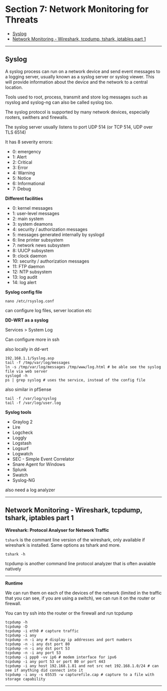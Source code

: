 # Section 7: Network Monitoring for Threats

- [Syslog](#syslog)
- [Network Monitoring - Wireshark, tcpdump, tshark, iptables part 1](#network-monitoring---wireshark-tcpdump-tshark-iptables-part-1)

---

## Syslog

A syslog process can run on a network device and send event messages to a logging server, usually known as a syslog server or syslog viewer.
This will provide information about the device and the network to a central location.

Tools used to root, process, transmit and store log messages such as rsyslog and syslog-ng can also be called syslog too.

The syslog protocol is supported by many network devices, especially rooters, swithers and firewalls.

The syslog server usually listens to port UDP 514 (or TCP 514, UDP over TLS 6514)

It has 8 severity errors:

- 0: emergency
- 1: Alert
- 2: Critical
- 3: Error
- 4: Warning
- 5: Notice
- 6: Informational
- 7: Debug

**Different facilities**

- 0: kernel messages
- 1: user-level messages
- 2: main system
- 3: system deamons
- 4: security / authorization messages
- 5: messages generated internally by syslogd
- 6: line printer subsystem
- 7: network news subsystem
- 8: UUCP subsystem
- 9: clock daemon
- 10: security / authorization messages
- 11: FTP daemon
- 12: NTP subsystem
- 13: log audit
- 14: log alert

**Syslog config file**

```
nano /etc/rsyslog.conf
```

can configure log files, server location etc


**DD-WRT as a syslog**

Services > System Log

Can configure more in ssh 

also locally in dd-wrt

```
192.168.1.1/Syslog.asp
tail -f /tmp/var/log/messages
ln -s /tmp/var/log/messages /tmp/www/log.html # be able see the syslog file via web server
syslogd -h
ps | grep syslog # uses the service, instead of the config file
```

also similar in pfSense

```
tail -f /var/log/syslog
tail -f /var/log/user.log
```

**Syslog tools**

- Graylog 2
- Lire
- Logcheck
- Loggly
- Logstash
- Logsurf
- Logwatch
- SEC - Simple Event Correlator
- Snare Agent for Windows
- Splunk
- Swatch
- Syslog-NG

also need a log analyzer

---

## Network Monitoring - Wireshark, tcpdump, tshark, iptables part 1

**Wireshark: Protocol Analyser for Network Traffic**

`tshark` is the commant line version of the wireshark, only available if wireshark is installed. Same options as tshark and more.

```
tshark -h
```

tcpdump is another command line protocol analyzer that is often avaiable natively

---

**Runtime**

We can run them on each of the devices of the network (limited in the traffic that you can see, if you are using a switch), we can run it on the router or firewall.

You can try ssh into the router or the firewall and run tcpdump

```
tcpdump -h
tcpdump -D
tcpdump -i eth0 # capture traffic
tcpdump -i any
tcpdump -n -i any # display ip addresses and port numbers
tcpdump -n -i any dst port 80
tcpdump -n -i any dst port 53
tcpdump -n -i any port 53
tcpdump -i ppp0 -vv ip6 # modem interface for ipv6
tcpdump -i any port 53 or port 80 or port 443
tcpdump -i any host 192.168.1.81 and not src net 192.168.1.0/24 # can see if anything did connect into it
tcpdump -i any -s 65535 -w capturefile.cap # capture to a file with storage capability
```

---




